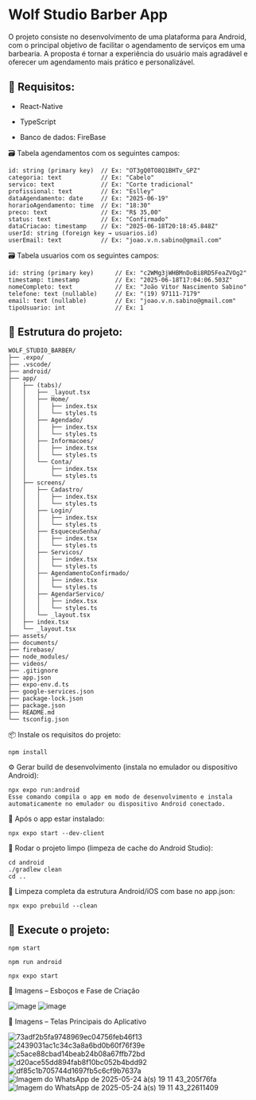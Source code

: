 # Wolf Studio Barber App

O projeto consiste no desenvolvimento de uma plataforma para Android, com o principal objetivo de facilitar o agendamento de serviços em uma barbearia. A proposta é tornar a experiência do usuário mais agradável e oferecer um agendamento mais prático e personalizável.
## 🔧 Requisitos:

- React-Native

- TypeScript

- Banco de dados: FireBase

🗃️ Tabela agendamentos com os seguintes campos:
```
id: string (primary key)  // Ex: "OT3gQ0TO8Q1BHTv_GPZ"
categoria: text           // Ex: "Cabelo"
servico: text             // Ex: "Corte tradicional"
profissional: text        // Ex: "Eslley"
dataAgendamento: date     // Ex: "2025-06-19"
horarioAgendamento: time  // Ex: "18:30"
preco: text               // Ex: "R$ 35,00"
status: text              // Ex: "Confirmado"
dataCriacao: timestamp    // Ex: "2025-06-18T20:18:45.848Z"
userId: string (foreign key → usuarios.id)
userEmail: text           // Ex: "joao.v.n.sabino@gmail.com"
```

🗃️ Tabela usuarios com os seguintes campos:
```
id: string (primary key)      // Ex: "c2WMg3jWHBMnDoBi8RD5FeaZVOg2"
timestamp: timestamp          // Ex: "2025-06-18T17:04:06.503Z"
nomeCompleto: text            // Ex: "João Vitor Nascimento Sabino"
telefone: text (nullable)     // Ex: "(19) 97111-7179"
email: text (nullable)        // Ex: "joao.v.n.sabino@gmail.com"
tipoUsuario: int              // Ex: 1
```

## 📁 Estrutura do projeto:
```
WOLF_STUDIO_BARBER/
├── .expo/
├── .vscode/
├── android/
├── app/
│   ├── (tabs)/
│   │   ├── _layout.tsx
│   │   ├── Home/
│   │   │   ├── index.tsx
│   │   │   └── styles.ts
│   │   ├── Agendado/
│   │   │   ├── index.tsx
│   │   │   └── styles.ts
│   │   ├── Informacoes/
│   │   │   ├── index.tsx
│   │   │   └── styles.ts
│   │   └── Conta/
│   │       ├── index.tsx
│   │       └── styles.ts
│   ├── screens/
│   │   ├── Cadastro/
│   │   │   ├── index.tsx
│   │   │   └── styles.ts
│   │   ├── Login/
│   │   │   ├── index.tsx
│   │   │   └── styles.ts
│   │   ├── EsqueceuSenha/
│   │   │   ├── index.tsx
│   │   │   └── styles.ts
│   │   ├── Servicos/
│   │   │   ├── index.tsx
│   │   │   └── styles.ts
│   │   ├── AgendamentoConfirmado/
│   │   │   ├── index.tsx
│   │   │   └── styles.ts
│   │   ├── AgendarServico/
│   │   │   ├── index.tsx
│   │   │   └── styles.ts
│   │   └── _layout.tsx
│   ├── index.tsx
│   └── _layout.tsx
├── assets/
├── documents/
├── firebase/
├── node_modules/
├── videos/
├── .gitignore
├── app.json
├── expo-env.d.ts
├── google-services.json
├── package-lock.json
├── package.json
├── README.md
└── tsconfig.json
```

📦 Instale os requisitos do projeto:
```
npm install
```

⚙️ Gerar build de desenvolvimento (instala no emulador ou dispositivo Android):
```
npx expo run:android
Esse comando compila o app em modo de desenvolvimento e instala automaticamente no emulador ou dispositivo Android conectado.
```
📱 Após o app estar instalado:
```
npx expo start --dev-client
```
🧼 Rodar o projeto limpo (limpeza de cache do Android Studio):
```
cd android
./gradlew clean
cd ..
```
🔄 Limpeza completa da estrutura Android/iOS com base no app.json:
```
npx expo prebuild --clean
```

## 🚀 Execute o projeto:
```
npm start
```
```
npm run android
```
```
npx expo start
```

🧪 Imagens – Esboços e Fase de Criação

![image](https://github.com/user-attachments/assets/fadfb9e5-04e6-4000-8028-c1d0bf44f606)
![image](https://github.com/user-attachments/assets/7f631101-5cce-44fc-b472-e5831741905c)

📱 Imagens – Telas Principais do Aplicativo

![73adf2b5fa9748969ec04756feb46f13](https://github.com/user-attachments/assets/3accc6d3-6e4f-448a-a825-ef2154c6d06b)
![2439031ac1c34c3a8a6bd0b60f76f39e](https://github.com/user-attachments/assets/2ab156e8-2bcf-4f4f-b87d-5351ab3e3712)
![c5ace88cbad14beab24b08a67ffb72bd](https://github.com/user-attachments/assets/6e6b44c1-ec01-4d2e-9350-1b66ff9d4f51)
![d20ace55dd894fab8f10bc052b4bdd92](https://github.com/user-attachments/assets/b24c25cd-094e-4f6a-bdb5-4ad23a85532d)
![df85c1b705744d1697fb5c6cf9b7637a](https://github.com/user-attachments/assets/ef0e0cef-33cf-4013-97db-805632286735)
![Imagem do WhatsApp de 2025-05-24 à(s) 19 11 43_205f76fa](https://github.com/user-attachments/assets/455ffe13-e4a8-46ae-be07-33fbc11b1471)
![Imagem do WhatsApp de 2025-05-24 à(s) 19 11 43_22611409](https://github.com/user-attachments/assets/1f15e35b-ea77-4553-b748-d460b054b60d)


<!--
# Wolf Studio Barber App

<h3>Comandos para rodar o projeto:</h3>

<p>Comando para instalar as dependencias do projeto <strong>npm install</strong></p>

<p>Comando para rodar o projeto <strong>npm start</strong> ou <strong>npm run android</strong> ou <strong>npx expo start</strong></p>

<h3>Rode esse comando para gerar um build de desenvolvimento:</h3>

<p>npx expo run:android</p>

<p>Esse comando compila o app em modo de desenvolvimento</p>

<p>Instala ele no seu emulador ou dispositivo Android</p>

<h3>Com o aplicativo instalado:</h3>

<p>npx expo start --dev-client</p>

<h3>Caso seja a primeira vez executando o projeto:</h3> 

<p>Basta executar o comando <strong>"npm install"</strong> e após instalar as dependências, executar os comandos acima.</p>

<h3>Instalando dependencias e outros comandos: </h3>

<p>Para instalar dependências e utilizar outros comandos é necessário utilizar <strong>npx expo "comando"</strong> podendo ser uma instalação ou até mesmo rodar o projeto sem cache utilizando o comando <strong>npx expo start --clear</strong></p>

<h3>Comandos para rodar o projeto limpo</h3>
<p>Este comando limpa o "cache"
</br>
cd android
</br>
./gradlew clean
</br>
cd ..
</p>
<p>O expo prebuild --clean vai recriar toda a pasta android/ (e ios/ se existir), com base no app.json.</p>

<h3>Link para acessar a documentação e a apresentação do aplicativo</h3>
<a>https://drive.google.com/drive/folders/1FNlZcNNminuQRKbVTqsr2wDKnUzNFk8q?usp=sharing</a>

Banco de dados Type
1 - Cliente
2 - Adm
3 - Barbeiro
-->
